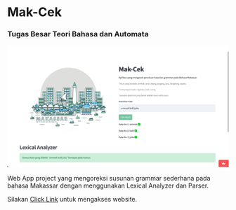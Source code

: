 # Mak-Cek
### Tugas Besar Teori Bahasa dan Automata

![Display1](https://github.com/irhamnaufal8/Lexical-Analyzer-With-Parser/blob/main/Image/Display1.png?raw=true)

Web App project yang mengoreksi susunan grammar sederhana pada bahasa Makassar dengan menggunakan Lexical Analyzer dan Parser.

Silakan [Click Link](https://share.streamlit.io/irhamnaufal8/lexical-analyzer-with-parser/main/main.py) untuk mengakses website.
